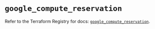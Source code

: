 # `google_compute_reservation`

Refer to the Terraform Registry for docs: [`google_compute_reservation`](https://registry.terraform.io/providers/hashicorp/google-beta/5.43.1/docs/resources/google_compute_reservation).
